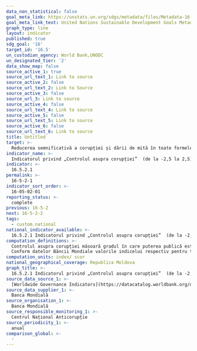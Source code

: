 ```yaml
---
data_non_statistical: false
goal_meta_link: https://unstats.un.org/sdgs/metadata/files/Metadata-16-05-02.pdf
goal_meta_link_text: United Nations Sustainable Development Goals Metadata (pdf 1361kB)
graph_type: line
layout: indicator
published: true
sdg_goal: '16'
target_id: '16.5'
un_custodian_agency: World Bank,UNODC
un_designated_tier: '2'
data_show_map: false
source_active_1: true
source_url_text_1: Link to source
source_active_2: false
source_url_text_2: Link to Source
source_active_3: false
source_url_3: Link to source
source_active_4: false
source_url_text_4: Link to source
source_active_5: false
source_url_text_5: Link to source
source_active_6: false
source_url_text_6: Link to source
title: Untitled
target: >-
  Reducerea semnificativă a corupției și dării de mită în toate formele sale
indicator_name: >-
  Indicatorul privind „Controlul asupra corupției”  (de la -2,5 la 2,5)
indicator: >-
  16.5.2.1
permalink: >-
  16-5-2-1
indicator_sort_order: >-
  16-05-02-01
reporting_status: >-
  complete
previous: 16-5-2
next: 16-5-2-2
tags:
  - custom.national
national_indicator_available: >-
  16.5.2.1 Indicatorul privind „Controlul asupra corupției”  (de la -2,5 la 2,5)
computation_definitions: >-
  Controlul asupra corupției măsoară gradul în care puterea publică este exercită pentru profitul personal, incluzând ambele forme de corupție cele mici și cele mari, precum și  „capturarea„ statului de către elite și interese private. Estimarea atribuie un scor țării în baza indicatorului agregat, în unități standard normale de distribuție, adică cuprinse între -2.5 și 2.5.<br> 
  Conform datelor Băncii Mondiale valorile indicelui respectiv pentru țară au fost  în creștere de la -0.67 în anul 2010 la -0.80 în 2017.
computation_units: index/ scor
national_geographical_coverage: Republica Moldova
graph_title: >-
  16.5.2.1 Indicatorul privind „Controlul asupra corupției”  (de la -2,5 la 2,5)
source_data_source_1: >-
  [Worldwide Governance Indicators](https://datacatalog.worldbank.org/dataset/worldwide-governance-indicators)
source_data_supplier_1: >-
  Banca Mondială
source_organisation_1: >-
  Banca Mondială
source_responsible_monitoring_1: >-
  Centrul Național Anticorupție
source_periodicity_1: >-
  anual
comparison_global: >-
  -
---
```

